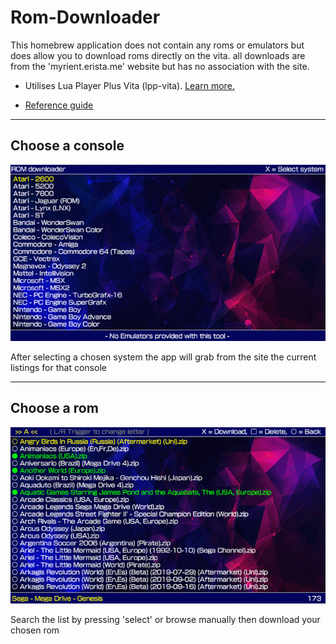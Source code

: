 # Rom-Downloader
This homebrew application does not contain any roms or emulators but does allow you to download roms directly on the vita.
all downloads are from the 'myrient.erista.me' website but has no association with the site.

* Utilises Lua Player Plus Vita (lpp-vita). [Learn more.](https://github.com/Rinnegatamante/lpp-vita)
- [Reference guide](https://github.com/AntHJ/VitaCompanion/blob/main/ReferenceGuide.md)

---

## Choose a console
![](https://github.com/AntHJ/Rom-Downloader/blob/main/RomDL-01.png)

After selecting a chosen system the app will grab from the site the current listings for that console

---

## Choose a rom
![](https://github.com/AntHJ/Rom-Downloader/blob/main/RomDL-03.png)

Search the list by pressing 'select' or browse manually then download your chosen rom
